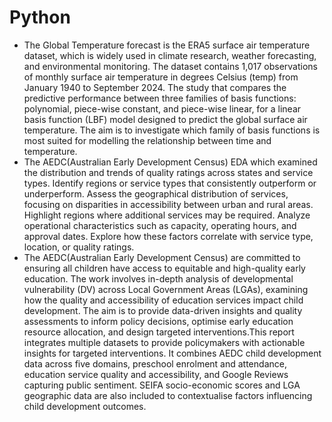 # Python
* The Global Temperature forecast is the ERA5 surface air temperature dataset, which is widely used in climate research, weather forecasting, and environmental monitoring. The dataset contains 1,017 observations of monthly surface air temperature in degrees Celsius (temp) from January 1940 to September 2024. The study that compares the predictive performance between three families of basis functions: polynomial, piece-wise constant, and piece-wise linear, for a linear basis function (LBF) model designed to predict the global surface air temperature. The aim is to investigate which family of basis functions is most suited for modelling the relationship between time and temperature.
* The AEDC(Australian Early Development Census) EDA which examined the distribution and trends of quality ratings across states and service types. Identify regions or service types that consistently outperform or underperform. Assess the geographical distribution of services, focusing on disparities in accessibility between urban and rural areas. Highlight regions where additional services may be required. Analyze operational characteristics such as capacity, operating hours, and approval dates. Explore how these factors correlate with service type, location, or quality ratings.
* The AEDC(Australian Early Development Census) are committed to ensuring all children have access to equitable and high-quality early education. The work involves in-depth analysis of developmental vulnerability (DV) across Local Government Areas (LGAs), examining how the quality and accessibility of education services impact child development. The aim is to provide data-driven insights and quality assessments to inform policy decisions, optimise early education resource allocation, and design targeted interventions.This report integrates multiple datasets to provide policymakers with actionable insights for targeted interventions. It combines AEDC child development data across five domains, preschool enrolment and attendance, education service quality and accessibility, and Google Reviews capturing public sentiment. SEIFA socio-economic scores and LGA geographic data are also included to contextualise factors influencing child development outcomes.
